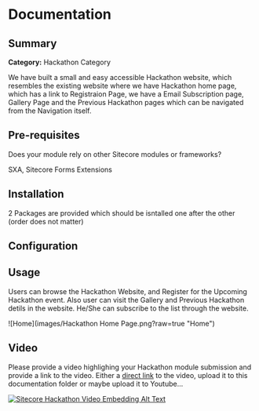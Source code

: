 # Documentation

## Summary

**Category:** Hackathon Category

We have built a small and easy accessible Hackathon website, which resembles the existing website where we have Hackathon home page, which has a link to Registraion Page, we have a Email Subscription page, Gallery Page and the Previous Hackathon pages which can be navigated from the Navigation itself.

## Pre-requisites

Does your module rely on other Sitecore modules or frameworks?

SXA, Sitecore Forms Extensions

## Installation

2 Packages are provided which should be isntalled one after the other (order does not matter)

## Configuration

## Usage

Users can browse the Hackathon Website, and Register for the Upcoming Hackathon event. Also user can visit the Gallery and Previous Hackathon detils in the website. He/She can subscribe to the list through the website.

![Home](images/Hackathon Home Page.png?raw=true "Home")

## Video

Please provide a video highlighing your Hackathon module submission and provide a link to the video. Either a [direct link](https://www.youtube.com/watch?v=EpNhxW4pNKk) to the video, upload it to this documentation folder or maybe upload it to Youtube...

[![Sitecore Hackathon Video Embedding Alt Text](https://img.youtube.com/vi/EpNhxW4pNKk/0.jpg)](https://www.youtube.com/watch?v=EpNhxW4pNKk)
